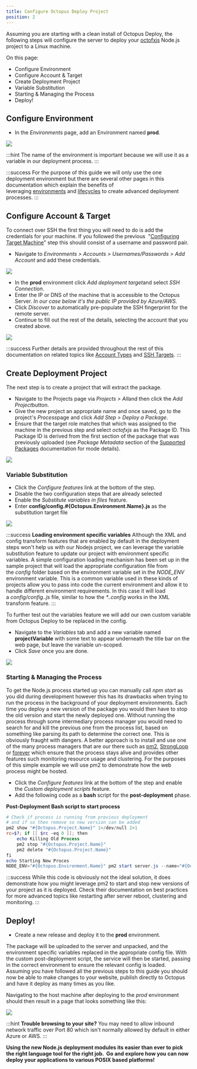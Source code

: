 ```yaml
---
title: Configure Octopus Deploy Project
position: 2
---
```



Assuming you are starting with a clean install of Octopus Deploy, the following steps will configure the server to deploy your [octofxjs](/docs/guides/node-on-nix-deployments/create-&-push-node.js-project.md) Node.js project to a Linux machine.


On this page:


- Configure Environment
- Configure Account & Target
- Create Deployment Project
 - Variable Substitution
 - Starting & Managing the Process
- Deploy!

## Configure Environment

- In the *Environments* page, add an Environment named **prod**.



![](/docs/images/3049555/3964983.png)

:::hint
The name of the environment is important because we will use it as a variable in our deployment process.
:::

:::success
For the purpose of this guide we will only use the one deployment environment but there are several other pages in this documentation which explain the benefits of leveraging [environments](/docs/key-concepts/environments/index.md) and [lifecycles](/docs/key-concepts/lifecycles.md) to create advanced deployment processes.
:::

## Configure Account & Target


To connect over SSH the first thing you will need to do is add the credentials for your machine. If you followed the previous  "[Configuring Target Machine](/docs/guides/node-on-nix-deployments/configuring-target-machine.md)" step this should consist of a username and password pair.

- Navigate to *Environments > Accounts > Usernames/Passwords > Add Account* and add these credentials.



![](/docs/images/3049555/3278584.png)

- In the **prod** environment click *Add deployment target*and select *SSH Connection*.
- Enter the IP or DNS of the machine that is accessible to the Octopus Server. *In our case below it's the public IP provided by Azure/AWS.*
- Click *Discover* to automatically pre-populate the SSH fingerprint for the remote server.
- Continue to fill out the rest of the details, selecting the account that you created above.



![](/docs/images/3049555/3278592.png)

:::success
Further details are provided throughout the rest of this documentation on related topics like [Account Types](/docs/key-concepts/environments/accounts/index.md) and [SSH Targets](/docs/deployment-targets/ssh-targets/index.md).
:::

## Create Deployment Project


The next step is to create a project that will extract the package.

- Navigate to the Projects page via *Projects > All*and then click the *Add Project*button.
- Give the new project an appropriate name and once saved, go to the project's *Process*page and click *Add Step > Deploy a Package*.
 - Ensure that the target role matches that which was assigned to the machine in the previous step and select *octofxjs* as the Package ID. This Package ID is derived from the first section of the package that was previously uploaded (see *Package Metadata* section of the [Supported Packages](/docs/packaging-applications/supported-packages.md) documentation for mode details).



![](/docs/images/3049555/3278590.png)

### Variable Substitution

- Click the *Configure features* link at the bottom of the step.
- Disable the two configuration steps that are already selected
- Enable the *Substitute variables in files* feature.
- Enter **config/config.#{Octopus.Environment.Name}.js** as the substitution target file



![](/docs/images/3049555/3278589.png)

:::success
**Loading environment specific variables**
Although the XML and config transform features that are enabled by default in the deployment steps won't help us with our Nodejs project, we can leverage the variable substitution feature to update our project with environment specific variables. A simple configuration loading mechanism has been set up in the sample project that will load the appropriate configuration file from the *config* folder based on the environment variable set in the *NODE\_ENV* environment variable. This is a common variable used in these kinds of projects allow you to pass into code the current environment and allow it to handle different environment requirements. In this case it will load a *config/config.<EnvironmentName>.js* file, similar to how the *\*.<EnvironmentName>.config* works in the XML transform feature.
:::


To further test out the variables feature we will add our own custom variable from Octopus Deploy to be replaced in the config.

- Navigate to the *Variables* tab and add a new variable named **projectVariable** with some text to appear underneath the title bar on the web page, but leave the variable un-scoped.
- Click *Save* once you are done.



![](/docs/images/3049555/3964935.png)

### Starting & Managing the Process


To get the Node.js process started up you can manually call *npm start* as you did during development however this has its drawbacks when trying to run the process in the background of your deployment environments. Each time you deploy a new version of the package you would then have to stop the old version and start the newly deployed one. Without running the process through some intermediary process manager you would need to search for and kill the previous one from the process list, based on something like parsing its path to determine the correct one. This is obviously fraught with dangers. A better approach is to install and use one of the many process managers that are our there such as [pm2](http://pm2.keymetrics.io/), [StrongLoop](http://strong-pm.io/) or [forever](https://github.com/foreverjs/forever) which ensure that the process stays alive and provides other features such monitoring resource usage and clustering. For the purposes of this simple example we will use pm2 to demonstrate how the web process might be hosted.

- Click the *Configure features* link at the bottom of the step and enable the *Custom deployment scripts* feature.
- Add the following code as a **bash** script for the **post-deployment** phase.


**Post-Deployment Bash script to start process**

```powershell
# Check if process is running from previous deployment 
# and if so then remove so new version can be added
pm2 show "#{Octopus.Project.Name}" 1>/dev/null 2>1
rc=$?; if [[ $rc -eq 0 ]]; then 
    echo Killing Old Process
    pm2 stop "#{Octopus.Project.Name}"
    pm2 delete "#{Octopus.Project.Name}"
fi
echo Starting New Proces
NODE_ENV="#{Octopus.Environment.Name}" pm2 start server.js --name="#{Octopus.Project.Name}"
```

:::success
While this code is obviously not the ideal solution, it does demonstrate how you might leverage pm2 to start and stop new versions of your project as it is deployed. Check their documentation on best practices for more advanced topics like restarting after server reboot, clustering and monitoring.
:::

## Deploy!

- Create a new release and deploy it to the **prod** environment.



The package will be uploaded to the server and unpacked, and the environment specific variables replaced in the appropriate config file. With the custom post-deployment script, the service will then be started, passing in the correct environment to ensure the relevant config is loaded. Assuming you have followed all the previous steps to this guide you should now be able to make changes to your website, publish directly to Octopus and have it deploy as many times as you like.


Navigating to the host machine after deploying to the *prod* environment should then result in a page that looks something like this:


![](/docs/images/3049555/3278591.png)

:::hint
**Trouble browsing to your site?**
You may need to allow inbound network traffic over Port 80 which isn't normally allowed by default in either Azure or AWS.
:::





**Using the new Node.js deployment modules its easier than ever to pick the right language tool for the right job.  Go and explore how you can now deploy your applications to various POSIX based platforms!**
